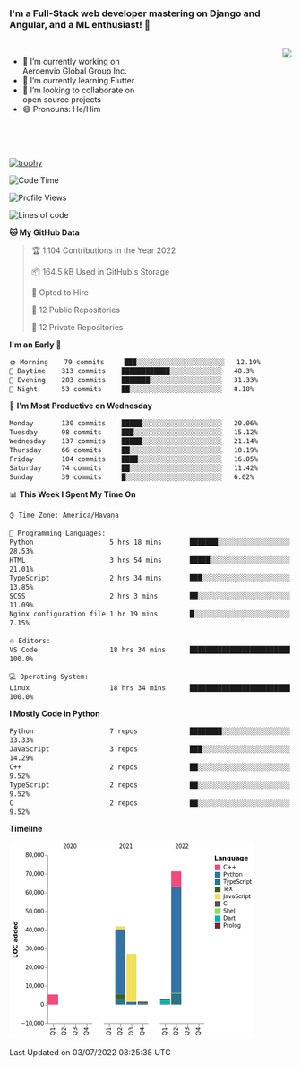 ### I'm a Full-Stack web developer mastering on Django and Angular, and a ML enthusiast!  👋

<br/>

<img align="right" height="250"  src="https://media1.giphy.com/media/qgQUggAC3Pfv687qPC/giphy.gif?cid=ecf05e470ttfxgsj072btembitu1zn4ti3t3cdyg4jo5b3by&rid=giphy.gif&ct=g" />

 <div style="width:50%">
    <ul>
      <li>🔭 I’m currently working on Aeroenvio Global Group Inc.</li>
      <li>🌱 I’m currently learning Flutter</li>
      <li>👯 I’m looking to collaborate on open source projects</li>
      <li>😄 Pronouns: He/Him</li>
<!--       <li>⚡ Fun fact: I started my first professional project for a company as web dev without knowing any JS </li> -->
    </ul>
  </div>
  
<br/><br/><br/>

[![trophy](https://github-profile-trophy.vercel.app/?username=dfg-98&row=3&column=3&theme=monokai)](https://github.com/ryo-ma/github-profile-trophy)


<!--START_SECTION:waka-->
![Code Time](http://img.shields.io/badge/Code%20Time-300%20hrs%201%20min-blue)

![Profile Views](http://img.shields.io/badge/Profile%20Views-0-blue)

![Lines of code](https://img.shields.io/badge/From%20Hello%20World%20I%27ve%20Written-150%20Thousand%20lines%20of%20code-blue)

**🐱 My GitHub Data** 

> 🏆 1,104 Contributions in the Year 2022
 > 
> 📦 164.5 kB Used in GitHub's Storage 
 > 
> 💼 Opted to Hire
 > 
> 📜 12 Public Repositories 
 > 
> 🔑 12 Private Repositories  
 > 
**I'm an Early 🐤** 

```text
🌞 Morning    79 commits     ███░░░░░░░░░░░░░░░░░░░░░░   12.19% 
🌆 Daytime    313 commits    ████████████░░░░░░░░░░░░░   48.3% 
🌃 Evening    203 commits    ███████░░░░░░░░░░░░░░░░░░   31.33% 
🌙 Night      53 commits     ██░░░░░░░░░░░░░░░░░░░░░░░   8.18%

```
📅 **I'm Most Productive on Wednesday** 

```text
Monday       130 commits    █████░░░░░░░░░░░░░░░░░░░░   20.06% 
Tuesday      98 commits     ███░░░░░░░░░░░░░░░░░░░░░░   15.12% 
Wednesday    137 commits    █████░░░░░░░░░░░░░░░░░░░░   21.14% 
Thursday     66 commits     ██░░░░░░░░░░░░░░░░░░░░░░░   10.19% 
Friday       104 commits    ████░░░░░░░░░░░░░░░░░░░░░   16.05% 
Saturday     74 commits     ██░░░░░░░░░░░░░░░░░░░░░░░   11.42% 
Sunday       39 commits     █░░░░░░░░░░░░░░░░░░░░░░░░   6.02%

```


📊 **This Week I Spent My Time On** 

```text
⌚︎ Time Zone: America/Havana

💬 Programming Languages: 
Python                   5 hrs 18 mins       ███████░░░░░░░░░░░░░░░░░░   28.53% 
HTML                     3 hrs 54 mins       █████░░░░░░░░░░░░░░░░░░░░   21.01% 
TypeScript               2 hrs 34 mins       ███░░░░░░░░░░░░░░░░░░░░░░   13.85% 
SCSS                     2 hrs 3 mins        ██░░░░░░░░░░░░░░░░░░░░░░░   11.09% 
Nginx configuration file 1 hr 19 mins        █░░░░░░░░░░░░░░░░░░░░░░░░   7.15%

🔥 Editors: 
VS Code                  18 hrs 34 mins      █████████████████████████   100.0%

💻 Operating System: 
Linux                    18 hrs 34 mins      █████████████████████████   100.0%

```

**I Mostly Code in Python** 

```text
Python                   7 repos             ████████░░░░░░░░░░░░░░░░░   33.33% 
JavaScript               3 repos             ███░░░░░░░░░░░░░░░░░░░░░░   14.29% 
C++                      2 repos             ██░░░░░░░░░░░░░░░░░░░░░░░   9.52% 
TypeScript               2 repos             ██░░░░░░░░░░░░░░░░░░░░░░░   9.52% 
C                        2 repos             ██░░░░░░░░░░░░░░░░░░░░░░░   9.52%

```


**Timeline**

![Chart not found](https://raw.githubusercontent.com/dfg-98/dfg-98/main/charts/bar_graph.png) 


 Last Updated on 03/07/2022 08:25:38 UTC
<!--END_SECTION:waka-->
